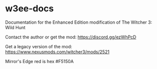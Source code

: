 # w3ee-docs
Documentation for the Enhanced Edition modification of The Witcher 3: Wild Hunt

Contact the author or get the mod: https://discord.gg/ezWhPcD

Get a legacy version of the mod: https://www.nexusmods.com/witcher3/mods/2521

Mirror's Edge red is hex #F5150A

